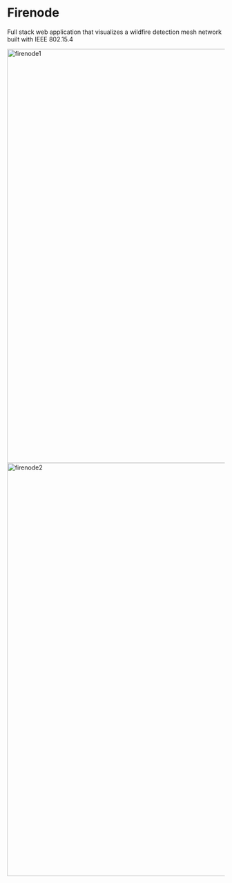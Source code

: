 # Firenode
Full stack web application that visualizes a wildfire detection mesh network built with IEEE 802.15.4

<img width="958" alt="firenode1" src="https://user-images.githubusercontent.com/48901384/165799365-76d7a8ae-aef0-4b43-81c5-bf7d3c19c182.png">
<img width="956" alt="firenode2" src="https://user-images.githubusercontent.com/48901384/165799379-3198f39a-8725-414d-8d7a-bb5740633488.png">

